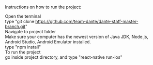 Instructions on how to run the project: <br/>

Open the terminal <br/>
type "git clone https://github.com/team-dante/dante-staff-master-branch.git" <br/>
Navigate to project folder <br/>
Make sure your computer has the newest version of Java JDK, Node.js, Android Studio, Android Emulator installed. <br/> 
type "npm install" <br/> 
To run the project <br/> 
go inside project directory, and
type "react-native run-ios" <br/>
